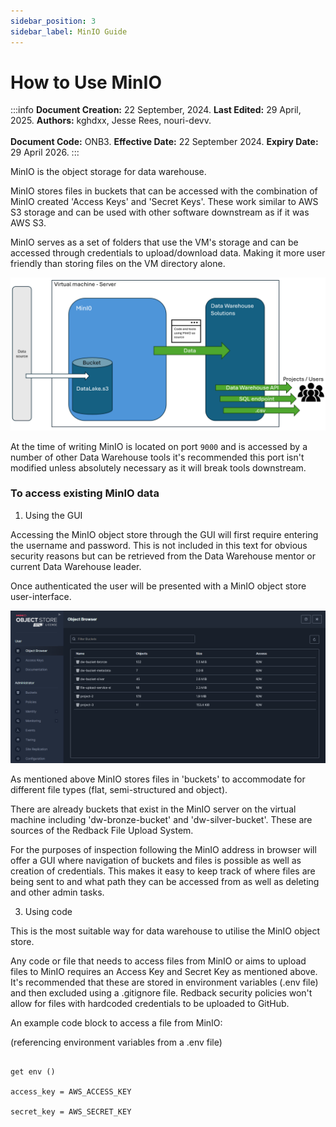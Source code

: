 ```yaml
--- 
sidebar_position: 3
sidebar_label: MinIO Guide
---
```


# How to Use MinIO

:::info
**Document Creation:** 22 September, 2024. **Last Edited:** 29 April, 2025. **Authors:** kghdxx, Jesse Rees, nouri-devv.
<br></br> **Document Code:** ONB3. **Effective Date:** 22 September 2024. **Expiry Date:** 29 April 2026.
:::

MinIO is the object storage for data warehouse.

  

MinIO stores files in buckets that can be accessed with the combination of MinIO created 'Access Keys' and 'Secret Keys'. These work similar to AWS S3 storage and can be used with other software downstream as if it was AWS S3.

  

MinIO serves as a set of folders that use the VM's storage and can be accessed through credentials to upload/download data. Making it more user friendly than storing files on the VM directory alone.

  ![Miniovis](./pictures/Miniovis.png)

At the time of writing MinIO is located on port `9000` and is accessed by a number of other Data Warehouse tools it's recommended this port isn't modified unless absolutely necessary as it will break tools downstream.

  

### To access existing MinIO data

  

1. Using the GUI

Accessing the MinIO object store through the GUI will first require entering the username and password. This is not included in this text for obvious security reasons but can be retrieved from the Data Warehouse mentor or current Data Warehouse leader.

Once authenticated the user will be presented with a MinIO object store user-interface.

![MinIO1](./pictures/MinIO1.png)

As mentioned above MinIO stores files in 'buckets' to accommodate for different file types (flat, semi-structured and object).

There are already buckets that exist in the MinIO server on the virtual machine including 'dw-bronze-bucket' and 'dw-silver-bucket'. These are sources of the Redback File Upload System.

For the purposes of inspection following the MinIO address in browser will offer a GUI where navigation of buckets and files is possible as well as creation of credentials. This makes it easy to keep track of where files are being sent to and what path they can be accessed from as well as deleting and other admin tasks.

  

3. Using code

This is the most suitable way for data warehouse to utilise the MinIO object store.

Any code or file that needs to access files from MinIO or aims to upload files to MinIO requires an Access Key and Secret Key as mentioned above. It's recommended that these are stored in environment variables (.env file) and then excluded using a .gitignore file. Redback security policies won't allow for files with hardcoded credentials to be uploaded to GitHub.

  

An example code block to access a file from MinIO:

(referencing environment variables from a .env file)

```

get env ()

access_key = AWS_ACCESS_KEY

secret_key = AWS_SECRET_KEY

  

```
